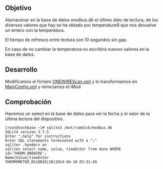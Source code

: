 ## Objetivo

Alamacenar en la base de datos modbus.db el último dato de lectura, de los diversos valores que hay se ha obtado por temperature9 que nos devuelve un entero con la temperatura.

El tiempo de refresco entre lectura son 10 segundos sin gap.

En caso de no cambiar la temperatura no escribirá nuevos valores en la base de datos.

## Desarrollo

Modificamos el fichero [ONEWIREScan.xml](../ONEWIREScan.xml) y lo transformamos en [MainConfig.xml](MainConfig.xml) y reiniciamos el iMod

## Comprobación

Hacemos un select en la base de datos para ver la fecha y el valor de la última lectura del dispositivo.


```
[root@techbase ~]# sqlite3 /mnt/ramdisk/modbus.db
SQLite version 3.7.5
Enter ".help" for instructions
Enter SQL statements terminated with a ";"
sqlite> .headers on
sqlite> select name, value, timeEnter from dane WHERE id='THERM_ONEWIRE';
Name|Value|timeEnter
THERMOMETER_DS18B20|20|2014-04-10 03:31:49
```
